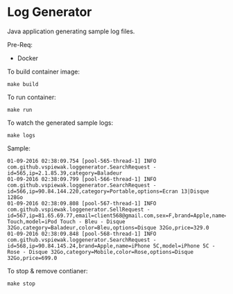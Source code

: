 # Log Generator

Java application generating sample log files. 

Pre-Req:

- Docker

To build container image:

```
make build
```

To run container:

```
make run
```

To watch the generated sample logs:

```
make logs
```

Sample:
```
01-09-2016 02:38:09.754 [pool-565-thread-1] INFO com.github.vspiewak.loggenerator.SearchRequest - id=565,ip=2.1.85.39,category=Baladeur
01-09-2016 02:38:09.799 [pool-566-thread-1] INFO com.github.vspiewak.loggenerator.SearchRequest - id=566,ip=90.84.144.220,category=Portable,options=Ecran 13|Disque 128Go
01-09-2016 02:38:09.808 [pool-567-thread-1] INFO com.github.vspiewak.loggenerator.SellRequest - id=567,ip=81.65.69.77,email=client568@gmail.com,sex=F,brand=Apple,name=iPod Touch,model=iPod Touch - Bleu - Disque 32Go,category=Baladeur,color=Bleu,options=Disque 32Go,price=329.0
01-09-2016 02:38:09.848 [pool-568-thread-1] INFO com.github.vspiewak.loggenerator.SearchRequest - id=568,ip=90.84.145.24,brand=Apple,name=iPhone 5C,model=iPhone 5C - Rose - Disque 32Go,category=Mobile,color=Rose,options=Disque 32Go,price=699.0
```

To stop & remove contianer:
```
make stop
```
